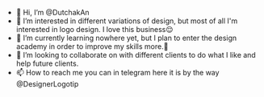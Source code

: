 - 👋 Hi, I’m @DutchakAn
- 👀 I’m interested in different variations of design, but most of all I'm interested in logo design. I love this business😌
- 🌱 I’m currently learning nowhere yet, but I plan to enter the design academy in order to improve my skills more.🙂 
- 💞️ I’m looking to collaborate on with different clients to do what I like and help future clients. 
- 📫 How to reach me you can in telegram here it is by the way @DesignerLogotip
<!---
DutchakAn/DutchakAn is a ✨ special ✨ repository because its `README.md` (this file) appears on your GitHub profile.
You can click the Preview link to take a look at your changes.
--->
